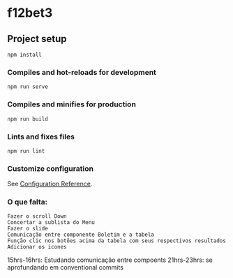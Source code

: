 # f12bet3

## Project setup
```
npm install
```

### Compiles and hot-reloads for development
```
npm run serve
```

### Compiles and minifies for production
```
npm run build
```

### Lints and fixes files
```
npm run lint
```

### Customize configuration
See [Configuration Reference](https://cli.vuejs.org/config/).

### O que falta:
```
Fazer o scroll Down
Concertar a sublista do Menu
Fazer o slide
Comunicação entre componente Boletim e a tabela
Função clic nos botões acima da tabela com seus respectivos resultados
Adicionar os icones
```


15hrs-16hrs: Estudando comunicação entre compoents
21hrs-23hrs: se aprofundando em conventional commits
